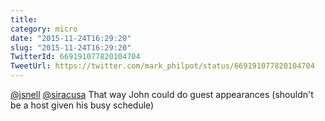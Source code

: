 ```yaml
---
title: 
category: micro
date: "2015-11-24T16:29:20"
slug: "2015-11-24T16:29:20"
TwitterId: 669191077820104704
TweetUrl: https://twitter.com/mark_philpot/status/669191077820104704
---
```


[@jsnell](https://twitter.com/jsnell) [@siracusa](https://twitter.com/siracusa)
That way John could do guest appearances (shouldn't be a host given his busy
schedule)
